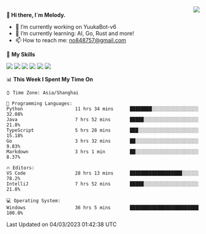 <a href="#">
  <img align="right" src="https://github-readme-stats.vercel.app/api?username=melodyyuuka&count_private=true&show_icons=true" />
</a>

**👋 Hi there, I`m Melody.**

- 🔭 I’m currently working on YuukaBot-v6
- 🌱 I’m currently learning: AI, Go, Rust and more!
- 📫 How to reach me: no848757@gmail.com

🌟 **My Skills** 

![](https://img.shields.io/badge/-Python-3e74a2?style=flat-square&logo=Python&logoColor=fff)
![](https://img.shields.io/badge/-Java-007396?style=flat-square&logo=OpenJDK&logoColor=fff)
![](https://img.shields.io/badge/-Node.js-339933?style=flat-square&logo=Node.js&logoColor=fff)
![](https://img.shields.io/badge/-Git-f05032?style=flat-square&logo=git&logoColor=fff)
![](https://img.shields.io/badge/-PostgreSQL-4169e1?style=flat-square&logo=PostgreSQL&logoColor=fff)
![](https://img.shields.io/badge/-VSCode-007acc?style=flat-square&logo=Visual-Studio-Code&logoColor=fff)


<!--START_SECTION:waka-->
📊 **This Week I Spent My Time On** 

```text
⌚︎ Time Zone: Asia/Shanghai

💬 Programming Languages: 
Python                   11 hrs 34 mins      ████████░░░░░░░░░░░░░░░░░   32.08% 
Java                     7 hrs 52 mins       █████░░░░░░░░░░░░░░░░░░░░   21.8% 
TypeScript               5 hrs 28 mins       ███░░░░░░░░░░░░░░░░░░░░░░   15.18% 
Go                       3 hrs 32 mins       ██░░░░░░░░░░░░░░░░░░░░░░░   9.83% 
Markdown                 3 hrs 1 min         ██░░░░░░░░░░░░░░░░░░░░░░░   8.37%

🔥 Editors: 
VS Code                  28 hrs 13 mins      ███████████████████░░░░░░   78.2% 
IntelliJ                 7 hrs 52 mins       █████░░░░░░░░░░░░░░░░░░░░   21.8%

💻 Operating System: 
Windows                  36 hrs 5 mins       █████████████████████████   100.0%

```


 Last Updated on 04/03/2023 01:42:38 UTC
<!--END_SECTION:waka-->
